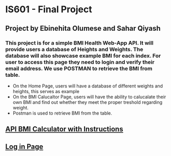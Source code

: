 # IS601 - Final Project
## Project by Ebinehita Olumese and Sahar Qiyash

### This project is for a simple BMI Health Web-App API. It will provide users a database of Heights and Weights. The database will also showcase example BMI for each index. For user to access this page they need to login and verify their email address. We use POSTMAN to retrieve the BMI from table.
  - On the Home Page, users will have a database of different weights and heights, this serves as example 
  - On the BMI Calucaltor Page, users will have the ability to calucalate their own BMI and find out whether they meet the proper treshold regarding weight. 
  - Postman is used to retrieve BMI from the table.
    
## [API BMI Calculator with Instructions](./APIBMICalculator.pdf)

## [Log in Page](./examples.md)




